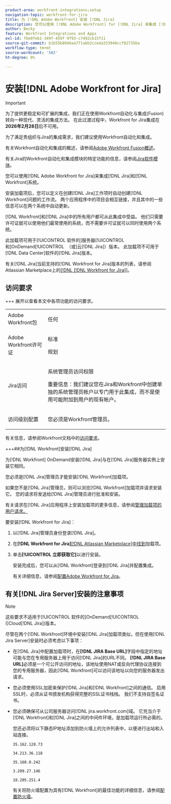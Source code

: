 ```yaml
---
product-area: workfront-integrations;setup
navigation-topic: workfront-for-jira
title: 为 [!DNL Adobe Workfront] 安装 [!DNL Jira]
description: 您可以使用 [!DNL Adobe Workfront] for [!DNL Jira] 来集成 [!DNL Jira] 和 [!DNL Workfront] 系统。
author: Becky
feature: Workfront Integrations and Apps
exl-id: f6e0feb1-349f-459f-9f93-c7492cb15f11
source-git-commit: b1b55b8046aa771abb2cceda333940ccf827356a
workflow-type: tm+mt
source-wordcount: '582'
ht-degree: 0%

---
```


# 安装[!DNL Adobe Workfront for Jira]

>[!IMPORTANT]
>
>为了提供更稳定和可扩展的集成，我们正在使用Workfront自动化与集成(Fusion)转向一种现代、灵活的集成方法。 在此过渡过程中，Workfront for Jira集成在&#x200B;**2026年2月28日**&#x200B;后不可用。
>
>为了满足贵组织与Jira的集成需求，我们建议使用Workfront自动化和集成。
>
>有关Workfront自动化和集成的概述，请参阅[Adobe Workfront Fusion概述](https://experienceleague.adobe.com/zh-hans/docs/workfront-fusion/using/get-started-with-fusion/understand-workfront-fusion/workfront-fusion-overview)。
>
>有关Jira的Workfront自动化和集成模块的特定功能的信息，请参阅[Jira软件模块](https://experienceleague.adobe.com/zh-hans/docs/workfront-fusion/using/references/apps-and-their-modules/third-party-app-connectors/jira-software-modules)。

<!--

>[!IMPORTANT]
>
>To deliver more stable and scalable integrations, we're shifting to a modern, flexible integration approach using Workfront Automation and Integration (Fusion). As part of this transition process, the Workfront for Jira integration will not be available after **February 28, 2026**. 
>
>We recommend using Workfront Automation and Integration for your organization's integration needs with Jira. 
>
>Eight ready-to-use Workfront Automation and Integration templates for Jira will be available by August to help replicate common workflows and accelerate implementation. Templates are fully customizable to meet specific business needs and can be extended as requirements evolve. 
> 
>For an overview of Workfront Automation and Integration, see [Adobe Workfront Fusion overview](https://experienceleague.adobe.com/zh-hans/docs/workfront-fusion/using/get-started-with-fusion/understand-workfront-fusion/workfront-fusion-overview). 
>
>For information about the specific capabilities of the Workfront Automation and Integration modules for Jira, see [Jira Software modules](https://experienceleague.adobe.com/zh-hans/docs/workfront-fusion/using/references/apps-and-their-modules/third-party-app-connectors/jira-software-modules). 

-->

您可以使用[!DNL Adobe Workfront for Jira]来集成[!DNL Jira]和[!DNL Workfront]系统。

安装加载项后，您可以定义在创建[!DNL Jira]工作项时自动创建[!DNL Workfront]问题的工作流。 两个应用程序中的项目会相互链接，并且其中的一些信息可以在两个系统中自动更新。

[!DNL Workfront]和[!DNL Jira]中的所有用户都可从此集成中受益。 他们只需要许可证就可以使用他们最常使用的系统，而不需要许可证就可以同时使用两个系统。

此加载项可用于[!UICONTROL 软件的]服务器[!UICONTROL 和]OnDemand[!UICONTROL &#x200B; （或]云[!DNL Jira]）版本。 此加载项不可用于[!DNL Data Center]软件的[!DNL Jira]版本。

有关[!DNL Jira]当前支持的[!DNL Workfront for Jira]版本的列表，请参阅Atlassian Marketplace上的[[!DNL [!DNL Workfront for Jira]]](https://marketplace.atlassian.com/apps/1218653/workfront-for-jira?hosting=cloud&tab=overview)。

## 访问要求

+++ 展开以查看本文中各项功能的访问要求。

<table style="table-layout:auto"> 
 <col> 
 <col> 
 <tbody> 
  <tr> 
   <td role="rowheader">Adobe Workfront包</td> 
   <td><p>任何</p>
   </td> 
  </tr> 
  <tr> 
   <td role="rowheader">Adobe Workfront许可证</td> 
   <td><p>标准 </p>
       <p>规划 </p>
   </td>
  </tr> 
  <tr> 
   <td role="rowheader">Jira访问</td> 
   <td> <p>系统管理员访问权限</p> <p>重要信息：我们建议您在Jira和Workfront中创建单独的系统管理员帐户以专门用于此集成，而不是使用可能附加到用户的现有帐户。</p> </td> 
  </tr> 
  <tr> 
   <td role="rowheader">访问级别配置</td> 
   <td> <p>您必须是Workfront管理员。</p> </td> 
  </tr> 
 </tbody> 
</table>

有关信息，请参阅Workfront文档中的[访问要求](/help/quicksilver/administration-and-setup/add-users/access-levels-and-object-permissions/access-level-requirements-in-documentation.md)。

+++##为[!DNL Workfront]安装[!DNL Jira]

为[!DNL Workfront] OnDemand安装[!DNL Jira]与在[!DNL Jira]服务器实例上安装它相同。

您必须是[!DNL Jira]管理员才能安装[!DNL Workfront]加载项。

如果您不是[!DNL Jira]管理员，则可以浏览[!DNL Workfront]加载项并请求安装它。 您的请求将发送给[!DNL Jira]管理员进行批准和安装。

有关请求在[!DNL Jira]应用程序上安装加载项的更多信息，请参阅[管理加载项的用户请求。](https://confluence.atlassian.com/upm/managing-user-requests-for-add-ons-781394968.html)

要安装[!DNL Workfront for Jira]：

1. 以[!DNL Jira]管理员身份登录[!DNL Jira]。
1. 在&#x200B;**[!DNL Workfront for Jira]**&#x200B;[[!DNL Atlassian Marketplace]&#x200B;中找到](https://marketplace.atlassian.com/apps/1218653/workfront-for-jira?hosting=cloud&tab=overview)加载项。

1. 单击&#x200B;**[!UICONTROL 立即获取它]**&#x200B;以进行安装。

   安装完成后，您可以从[!DNL Workfront]登录到[!DNL Jira]并配置集成。

   有关详细信息，请参阅[配置Adobe Workfront for Jira](../../workfront-integrations-and-apps/use-workfront-with-jira/configure-workfront-for-jira.md)。

## 有关[!DNL Jira Server]安装的注意事项

>[!NOTE]
>
>这些要求不适用于[!UICONTROL 软件的]OnDemand[!UICONTROL &#x200B; (]Cloud[!DNL Jira])版本。

尽管在两个[!DNL Workfront]环境中安装[!DNL Jira]加载项类似，但在使用[!DNL Jira Server]安装时必须考虑以下事项：

* 在[!DNL Jira]中配置加载项时，在&#x200B;**[!DNL JIRA Base URL]**&#x200B;字段中指定的地址可能与您在专用服务器上用于访问[!DNL Jira]的URL不同。 **[!DNL JIRA Base URL]**&#x200B;必须是一个可公开访问的地址，该地址使用NAT或反向代理协议连接到您的专用服务器，因此[!DNL Workfront]可以访问该地址以向您的服务器发出请求。

* 您必须使用SSL加密来保护[!DNL Jira]和[!DNL Workfront]之间的通信。 启用SSL时，必须从证书颁发机构获得完整的SSL证书栈栈。 我们不支持自签名证书。
* 您必须确保可从公司服务器访问[!DNL jira.workfront.com]域。 它充当介于[!DNL Workfront]和[!DNL Jira]之间的中间件环境，是加载项运行所必需的。

  您还必须将以下静态IP地址添加到防火墙上的允许列表中，以便进行出站和入站连接。

  `35.162.128.73`

  `34.213.36.118`

  `35.160.0.242`

  `3.209.27.146`

  `18.205.251.4`

  有关将防火墙配置为具有[!DNL Workfront]的最佳功能的详细信息，请参阅[配置防火墙](../../administration-and-setup/get-started-wf-administration/configure-your-firewall.md)。
